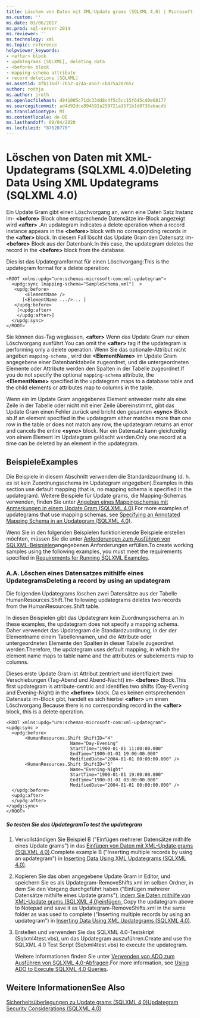 ```yaml
---
title: Löschen von Daten mit XML-Update grams (SQLXML 4,0) | Microsoft-Dokumentation
ms.custom: ''
ms.date: 03/06/2017
ms.prod: sql-server-2014
ms.reviewer: ''
ms.technology: xml
ms.topic: reference
helpviewer_keywords:
- <after> block
- updategrams [SQLXML], deleting data
- <before> block
- mapping-schema attribute
- record deletions [SQLXML]
ms.assetid: 4fb116d7-7652-474a-a567-cb475a20765c
author: rothja
ms.author: jroth
ms.openlocfilehash: d941005c71dc33dd8c4f5c5cc15f645cd0e68177
ms.sourcegitcommit: ad4d92dce894592a259721a1571b1d8736abacdb
ms.translationtype: MT
ms.contentlocale: de-DE
ms.lasthandoff: 08/04/2020
ms.locfileid: "87620770"
---
```

# <a name="deleting-data-using-xml-updategrams-sqlxml-40"></a><span data-ttu-id="06b00-102">Löschen von Daten mit XML-Updategrams (SQLXML 4.0)</span><span class="sxs-lookup"><span data-stu-id="06b00-102">Deleting Data Using XML Updategrams (SQLXML 4.0)</span></span>
  <span data-ttu-id="06b00-103">Ein Update Gram gibt einen Löschvorgang an, wenn eine Daten Satz Instanz im- **\<before>** Block ohne entsprechende Datensätze im-Block angezeigt wird **\<after>** .</span><span class="sxs-lookup"><span data-stu-id="06b00-103">An updategram indicates a delete operation when a record instance appears in the **\<before>** block with no corresponding records in the **\<after>** block.</span></span> <span data-ttu-id="06b00-104">In diesem Fall löscht das Update Gram den Datensatz im- **\<before>** Block aus der Datenbank.</span><span class="sxs-lookup"><span data-stu-id="06b00-104">In this case, the updategram deletes the record in the **\<before>** block from the database.</span></span>  
  
 <span data-ttu-id="06b00-105">Dies ist das Updategramformat für einen Löschvorgang:</span><span class="sxs-lookup"><span data-stu-id="06b00-105">This is the updategram format for a delete operation:</span></span>  
  
```  
<ROOT xmlns:updg="urn:schemas-microsoft-com:xml-updategram">  
  <updg:sync [mapping-schema="SampleSchema.xml"]  >  
   <updg:before>  
       <ElementName />  
      [<ElementName .../>... ]  
   </updg:before>  
    [<updg:after>  
    </updg:after>]  
  </updg:sync>  
</ROOT>  
```  
  
 <span data-ttu-id="06b00-106">Sie können das-Tag weglassen, **\<after>** Wenn das Update Gram nur einen Löschvorgang ausführt.</span><span class="sxs-lookup"><span data-stu-id="06b00-106">You can omit the **\<after>** tag if the updategram is performing only a delete operation.</span></span> <span data-ttu-id="06b00-107">Wenn Sie das optionale-Attribut nicht angeben `mapping-schema` , wird der **\<ElementName>** im Update Gram angegebene einer Datenbanktabelle zugeordnet, und die untergeordneten Elemente oder Attribute werden den Spalten in der Tabelle zugeordnet.</span><span class="sxs-lookup"><span data-stu-id="06b00-107">If you do not specify the optional `mapping-schema` attribute, the **\<ElementName>** specified in the updategram maps to a database table and the child elements or attributes map to columns in the table.</span></span>  
  
 <span data-ttu-id="06b00-108">Wenn ein im Update Gram angegebenes Element entweder mehr als eine Zeile in der Tabelle oder nicht mit einer Zeile übereinstimmt, gibt das Update Gram einen Fehler zurück und bricht den gesamten **\<sync>** Block ab.</span><span class="sxs-lookup"><span data-stu-id="06b00-108">If an element specified in the updategram either matches more than one row in the table or does not match any row, the updategram returns an error and cancels the entire **\<sync>** block.</span></span> <span data-ttu-id="06b00-109">Nur ein Datensatz kann gleichzeitig von einem Element im Updategram gelöscht werden.</span><span class="sxs-lookup"><span data-stu-id="06b00-109">Only one record at a time can be deleted by an element in the updategram.</span></span>  
  
## <a name="examples"></a><span data-ttu-id="06b00-110">Beispiele</span><span class="sxs-lookup"><span data-stu-id="06b00-110">Examples</span></span>  
 <span data-ttu-id="06b00-111">Die Beispiele in diesem Abschnitt verwenden die Standardzuordnung (d. h. es ist kein Zuordnungsschema im Updategram angegeben).</span><span class="sxs-lookup"><span data-stu-id="06b00-111">Examples in this section use default mapping (that is, no mapping schema is specified in the updategram).</span></span> <span data-ttu-id="06b00-112">Weitere Beispiele für Update grams, die Mapping-Schemas verwenden, finden Sie unter [Angeben eines Mappingschemas mit Anmerkungen in einem Update Gram &#40;SQLXML 4,0&#41;](specifying-an-annotated-mapping-schema-in-an-updategram-sqlxml-4-0.md).</span><span class="sxs-lookup"><span data-stu-id="06b00-112">For more examples of updategrams that use mapping schemas, see [Specifying an Annotated Mapping Schema in an Updategram &#40;SQLXML 4.0&#41;](specifying-an-annotated-mapping-schema-in-an-updategram-sqlxml-4-0.md).</span></span>  
  
 <span data-ttu-id="06b00-113">Wenn Sie in den folgenden Beispielen funktionierende Beispiele erstellen möchten, müssen Sie die unter [Anforderungen zum Ausführen von SQLXML-Beispielen](../../sqlxml/requirements-for-running-sqlxml-examples.md)angegebenen Anforderungen erfüllen.</span><span class="sxs-lookup"><span data-stu-id="06b00-113">To create working samples using the following examples, you must meet the requirements specified in [Requirements for Running SQLXML Examples](../../sqlxml/requirements-for-running-sqlxml-examples.md).</span></span>  
  
### <a name="a-deleting-a-record-by-using-an-updategram"></a><span data-ttu-id="06b00-114">A.</span><span class="sxs-lookup"><span data-stu-id="06b00-114">A.</span></span> <span data-ttu-id="06b00-115">Löschen eines Datensatzes mithilfe eines Updategrams</span><span class="sxs-lookup"><span data-stu-id="06b00-115">Deleting a record by using an updategram</span></span>  
 <span data-ttu-id="06b00-116">Die folgenden Updategrams löschen zwei Datensätze aus der Tabelle HumanResources.Shift.</span><span class="sxs-lookup"><span data-stu-id="06b00-116">The following updategrams deletes two records from the HumanResources.Shift table.</span></span>  
  
 <span data-ttu-id="06b00-117">In diesen Beispielen gibt das Updategram kein Zuordnungsschema an.</span><span class="sxs-lookup"><span data-stu-id="06b00-117">In these examples, the updategram does not specify a mapping schema.</span></span> <span data-ttu-id="06b00-118">Daher verwendet das Updategram die Standardzuordnung, in der der Elementname einem Tabellennamen, und die Attribute oder untergeordneten Elemente den Spalten in dieser Tabelle zugeordnet werden.</span><span class="sxs-lookup"><span data-stu-id="06b00-118">Therefore, the updategram uses default mapping, in which the element name maps to table name and the attributes or subelements map to columns.</span></span>  
  
 <span data-ttu-id="06b00-119">Dieses erste Update Gram ist Attribut zentriert und identifiziert zwei Verschiebungen (Tag-Abend und Abend-Nacht) im- **\<before>** Block.</span><span class="sxs-lookup"><span data-stu-id="06b00-119">This first updategram is attribute-centric and identifies two shifts (Day-Evening and Evening-Night) in the **\<before>** block.</span></span> <span data-ttu-id="06b00-120">Da es keinen entsprechenden Datensatz im-Block gibt, handelt es sich hierbei **\<after>** um einen Löschvorgang.</span><span class="sxs-lookup"><span data-stu-id="06b00-120">Because there is no corresponding record in the **\<after>** block, this is a delete operation.</span></span>  
  
```  
<ROOT xmlns:updg="urn:schemas-microsoft-com:xml-updategram">  
<updg:sync >  
  <updg:before>  
       <HumanResources.Shift ShiftID="4"  
                        Name="Day-Evening"  
                        StartTime="1900-01-01 11:00:00.000"  
                        EndTime="1900-01-01 19:00:00.000"  
                        ModifiedDate="2004-01-01 00:00:00.000" />  
       <HumanResources.Shift ShiftID="5"  
                        Name="Evening-Night"  
                        StartTime="1900-01-01 19:00:00.000"  
                        EndTime="1900-01-01 03:00:00.000"  
                        ModifiedDate="2004-01-01 00:00:00.000" />  
  </updg:before>  
  <updg:after>  
  </updg:after>  
</updg:sync>  
</ROOT>  
```  
  
##### <a name="to-test-the-updategram"></a><span data-ttu-id="06b00-121">So testen Sie das Updategram</span><span class="sxs-lookup"><span data-stu-id="06b00-121">To test the updategram</span></span>  
  
1.  <span data-ttu-id="06b00-122">Vervollständigen Sie Beispiel B ("Einfügen mehrerer Datensätze mithilfe eines Update grams") in das [Einfügen von Daten mit XML-Update grams &#40;SQLXML 4,0&#41;](inserting-data-using-xml-updategrams-sqlxml-4-0.md).</span><span class="sxs-lookup"><span data-stu-id="06b00-122">Complete example B ("Inserting multiple records by using an updategram") in [Inserting Data Using XML Updategrams &#40;SQLXML 4.0&#41;](inserting-data-using-xml-updategrams-sqlxml-4-0.md).</span></span>  
  
2.  <span data-ttu-id="06b00-123">Kopieren Sie das oben angegebene Update Gram in Editor, und speichern Sie es als Updategram-RemoveShifts.xml im selben Ordner, in dem Sie den Vorgang durchgeführt haben ("Einfügen mehrerer Datensätze mithilfe eines Update grams"), [indem Sie Daten mithilfe von XML-Update grams &#40;SQLXML 4,0&#41;einfügen ](inserting-data-using-xml-updategrams-sqlxml-4-0.md).</span><span class="sxs-lookup"><span data-stu-id="06b00-123">Copy the updategram above to Notepad and save it as Updategram-RemoveShifts.xml in the same folder as was used to complete ("Inserting multiple records by using an updategram") in [Inserting Data Using XML Updategrams &#40;SQLXML 4.0&#41;](inserting-data-using-xml-updategrams-sqlxml-4-0.md).</span></span>  
  
3.  <span data-ttu-id="06b00-124">Erstellen und verwenden Sie das SQLXML 4.0-Testskript (Sqlxml4test.vbs), um das Updategram auszuführen.</span><span class="sxs-lookup"><span data-stu-id="06b00-124">Create and use the SQLXML 4.0 Test Script (Sqlxml4test.vbs) to execute the updategram.</span></span>  
  
     <span data-ttu-id="06b00-125">Weitere Informationen finden Sie unter [Verwenden von ADO zum Ausführen von SQLXML 4,0-Abfragen](../../sqlxml/using-ado-to-execute-sqlxml-4-0-queries.md).</span><span class="sxs-lookup"><span data-stu-id="06b00-125">For more information, see [Using ADO to Execute SQLXML 4.0 Queries](../../sqlxml/using-ado-to-execute-sqlxml-4-0-queries.md).</span></span>  
  
## <a name="see-also"></a><span data-ttu-id="06b00-126">Weitere Informationen</span><span class="sxs-lookup"><span data-stu-id="06b00-126">See Also</span></span>  
 [<span data-ttu-id="06b00-127">Sicherheitsüberlegungen zu Update grams &#40;SQLXML 4,0&#41;</span><span class="sxs-lookup"><span data-stu-id="06b00-127">Updategram Security Considerations &#40;SQLXML 4.0&#41;</span></span>](../security/updategram-security-considerations-sqlxml-4-0.md)  
  
  
